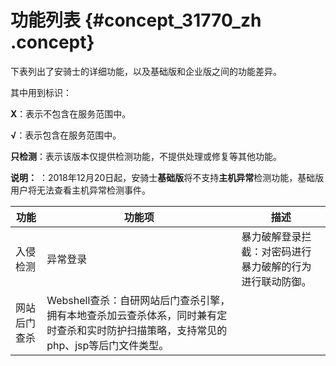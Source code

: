 # 功能列表 {#concept_31770_zh .concept}

下表列出了安骑士的详细功能，以及基础版和企业版之间的功能差异。

其中用到标识：

**X**：表示不包含在服务范围中。

 **√**：表示包含在服务范围中。

 **只检测**：表示该版本仅提供检测功能，不提供处理或修复等其他功能。

**说明：** ：2018年12月20日起，安骑士**基础版**将不支持**主机异常**检测功能，基础版用户将无法查看主机异常检测事件。

|功能|功能项|描述|
|--|---|--|
|入侵检测|异常登录|暴力破解登录拦截：对密码进行暴力破解的行为进行联动防御。|
|网站后门查杀|Webshell查杀：自研网站后门查杀引擎，拥有本地查杀加云查杀体系，同时兼有定时查杀和实时防护扫描策略，支持常见的php、jsp等后门文件类型。|

